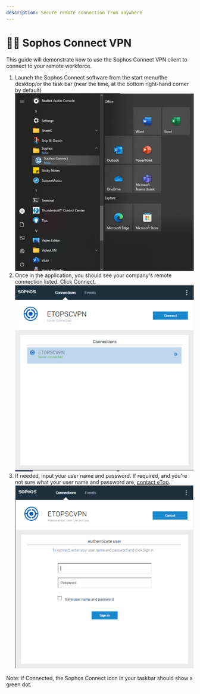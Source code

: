 ```yaml
---
description: Secure remote connection from anywhere
---
```


# 👩‍💻 Sophos Connect VPN

This guide will demonstrate how to use the Sophos Connect VPN client to connect to your remote workforce.

1. Launch the Sophos Connect software from the start menu/the desktop/or the task bar (near the time, at the bottom right-hand corner by default)\
   ![](<../../../../.gitbook/assets/image (3) (1).png>)
2. Once in the application, you should see your company's remote connection listed. Click Connect.\
   ![](<../../../../.gitbook/assets/image (1) (1) (1) (1).png>)
3. If needed, input your user name and password. If required, and you're not sure what your user name and password are, [contact eTop](../../../etop-tools/welcome-to-working-with-etop/). \
   ![](<../../../../.gitbook/assets/image (2) (1) (1).png>)

Note: if Connected, the Sophos Connect icon in your taskbar should show a green dot.&#x20;

